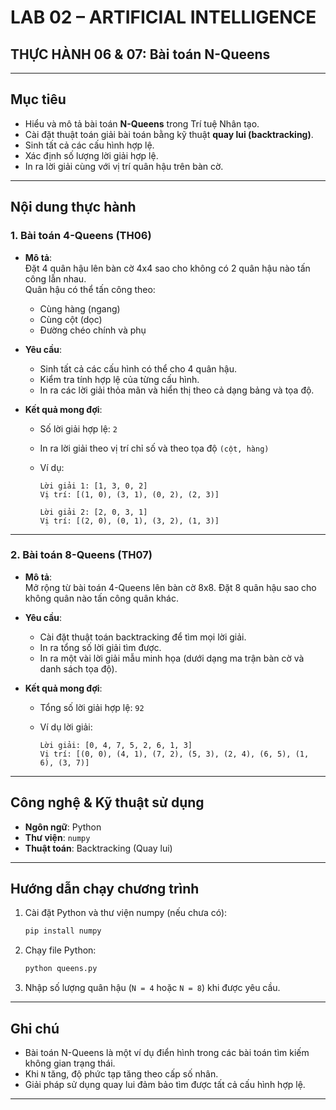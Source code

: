 #  LAB 02 – ARTIFICIAL INTELLIGENCE  
##  THỰC HÀNH 06 & 07: Bài toán N-Queens

---

##  Mục tiêu

- Hiểu và mô tả bài toán **N-Queens** trong Trí tuệ Nhân tạo.
- Cài đặt thuật toán giải bài toán bằng kỹ thuật **quay lui (backtracking)**.
- Sinh tất cả các cấu hình hợp lệ.
- Xác định số lượng lời giải hợp lệ.
- In ra lời giải cùng với vị trí quân hậu trên bàn cờ.

---

##  Nội dung thực hành

### 1. Bài toán 4-Queens (TH06)

- **Mô tả**:  
  Đặt 4 quân hậu lên bàn cờ 4x4 sao cho không có 2 quân hậu nào tấn công lẫn nhau.  
  Quân hậu có thể tấn công theo:
  - Cùng hàng (ngang)
  - Cùng cột (dọc)
  - Đường chéo chính và phụ

- **Yêu cầu**:
  - Sinh tất cả các cấu hình có thể cho 4 quân hậu.
  - Kiểm tra tính hợp lệ của từng cấu hình.
  - In ra các lời giải thỏa mãn và hiển thị theo cả dạng bảng và tọa độ.

- **Kết quả mong đợi**:
  - Số lời giải hợp lệ: `2`
  - In ra lời giải theo vị trí chỉ số và theo tọa độ `(cột, hàng)`  
  - Ví dụ:

    ```
    Lời giải 1: [1, 3, 0, 2]
    Vị trí: [(1, 0), (3, 1), (0, 2), (2, 3)]

    Lời giải 2: [2, 0, 3, 1]
    Vị trí: [(2, 0), (0, 1), (3, 2), (1, 3)]
    ```

---

### 2. Bài toán 8-Queens (TH07)

- **Mô tả**:  
  Mở rộng từ bài toán 4-Queens lên bàn cờ 8x8. Đặt 8 quân hậu sao cho không quân nào tấn công quân khác.

- **Yêu cầu**:
  - Cài đặt thuật toán backtracking để tìm mọi lời giải.
  - In ra tổng số lời giải tìm được.
  - In ra một vài lời giải mẫu minh họa (dưới dạng ma trận bàn cờ và danh sách tọa độ).

- **Kết quả mong đợi**:
  - Tổng số lời giải hợp lệ: `92`
  - Ví dụ lời giải:

    ```
    Lời giải: [0, 4, 7, 5, 2, 6, 1, 3]
    Vị trí: [(0, 0), (4, 1), (7, 2), (5, 3), (2, 4), (6, 5), (1, 6), (3, 7)]
    ```

---

##  Công nghệ & Kỹ thuật sử dụng

- **Ngôn ngữ**: Python
- **Thư viện**: `numpy`
- **Thuật toán**: Backtracking (Quay lui)

---

##  Hướng dẫn chạy chương trình

1. Cài đặt Python và thư viện numpy (nếu chưa có):

   ```bash
   pip install numpy
   ```

2. Chạy file Python:

   ```bash
   python queens.py
   ```

3. Nhập số lượng quân hậu (`N = 4` hoặc `N = 8`) khi được yêu cầu.

---

##  Ghi chú

- Bài toán N-Queens là một ví dụ điển hình trong các bài toán tìm kiếm không gian trạng thái.
- Khi `N` tăng, độ phức tạp tăng theo cấp số nhân.
- Giải pháp sử dụng quay lui đảm bảo tìm được tất cả cấu hình hợp lệ.

---

